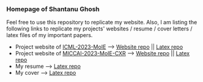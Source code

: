 ### Homepage of Shantanu Ghosh
Feel free to use this repository to replicate my website. Also, I am listing the following links to replicate my projects' websites / resume / cover letters / latex files of my important papers.

* Project website of [ICML-2023-MoIE](https://shantanu48114860.github.io/projects/ICML-2023-MoIE/) --> [Website repo](https://github.com/Shantanu48114860/Shantanu48114860.github.io/tree/main/projects/ICML-2023-MoIE) || [Latex repo]()
* Project website of [MICCAI-2023-MoIE-CXR](https://shantanu48114860.github.io/projects/MICCAI-2023-MoIE-CXR/) --> [Website repo](https://github.com/Shantanu48114860/Shantanu48114860.github.io/tree/main/projects/MICCAI-2023-MoIE-CXR) || [Latex repo]()
* My resume --> [Latex repo]()
* My cover --> [Latex repo]()
